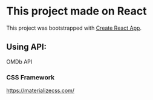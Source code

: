 # This project made on React

This project was bootstrapped with [Create React App](https://github.com/facebook/create-react-app).

## Using API:

OMDb API

### CSS Framework

https://materializecss.com/
